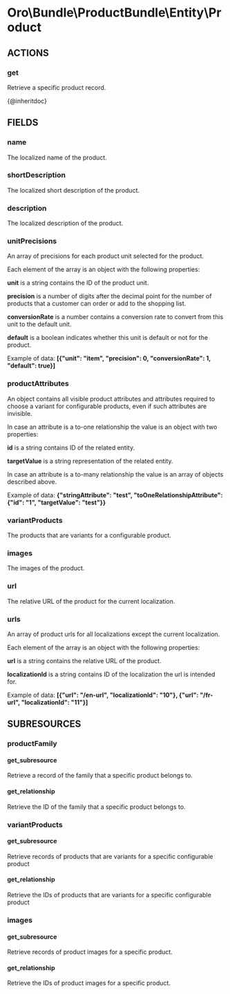 # Oro\Bundle\ProductBundle\Entity\Product

## ACTIONS

### get

Retrieve a specific product record.

{@inheritdoc}

## FIELDS

### name

The localized name of the product.

### shortDescription

The localized short description of the product.

### description

The localized description of the product.

### unitPrecisions

An array of precisions for each product unit selected for the product.

Each element of the array is an object with the following properties:

**unit** is a string contains the ID of the product unit.

**precision** is a number of digits after the decimal point for the number of products that a customer
can order or add to the shopping list.

**conversionRate** is a number contains a conversion rate to convert from this unit to the default unit.

**default** is a boolean indicates whether this unit is default or not for the product.

Example of data: **\[{"unit": "item", "precision": 0, "conversionRate": 1, "default": true}\]**

### productAttributes

An object contains all visible product attributes and attributes required to choose a variant
for configurable products, even if such attributes are invisible.

In case an attribute is a to-one relationship the value is an object with two properties:

**id** is a string contains ID of the related entity.

**targetValue** is a string representation of the related entity.

In case an attribute is a to-many relationship the value is an array of objects described above.

Example of data: **{"stringAttribute": "test", "toOneRelationshipAttribute": {"id": "1", "targetValue": "test"}}**

### variantProducts

The products that are variants for a configurable product.

### images

The images of the product.

### url

The relative URL of the product for the current localization.

### urls

An array of product urls for all localizations except the current localization.

Each element of the array is an object with the following properties:

**url** is a string contains the relative URL of the product.

**localizationId** is a string contains ID of the localization the url is intended for.

Example of data: **\[{"url": "/en-url", "localizationId": "10"}, {"url": "/fr-url", "localizationId": "11"}\]**

## SUBRESOURCES

### productFamily

#### get_subresource

Retrieve a record of the family that a specific product belongs to.

#### get_relationship

Retrieve the ID of the family that a specific product belongs to.

### variantProducts

#### get_subresource

Retrieve records of products that are variants for a specific configurable product

#### get_relationship

Retrieve the IDs of products that are variants for a specific configurable product

### images

#### get_subresource

Retrieve records of product images for a specific product.

#### get_relationship

Retrieve the IDs of product images for a specific product.
